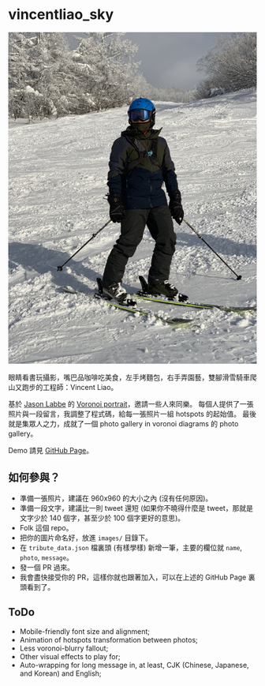 # vincentliao_sky

![](images/vincent.jpg)

眼睛看書玩攝影，嘴巴品咖啡吃美食，左手烤麵包，右手弄園藝，雙腳滑雪騎車爬山又跑步的工程師：Vincent Liao。

基於 [Jason Labbe](https://openprocessing.org/user/60876) 的 [ Voronoi portrait](https://openprocessing.org/sketch/479353)，邀請一些人來同樂。
每個人提供了一張照片與一段留言，我調整了程式碼，給每一張照片一組 hotspots 的起始值。
最後就是集眾人之力，成就了一個 photo gallery in voronoi diagrams 的 photo gallery。

Demo 請見 [GitHub Page](https://drakeguan.github.io/vincentliao_sky/)。

## 如何參與？

- 準備一張照片，建議在 960x960 的大小之內 (沒有任何原因)。
- 準備一段文字，建議比一則 tweet 還短 (如果你不曉得什麼是 tweet，那就是文字少於 140 個字，甚至少於 100 個字更好的意思)。
- Folk 這個 repo。
- 把你的圖片命名好，放進 `images/` 目錄下。
- 在 `tribute_data.json` 檔裏頭 (有樣學樣) 新增一筆，主要的欄位就 `name`, `photo`, `message`。
- 發一個 PR 過來。
- 我會盡快接受你的 PR，這樣你就也跟著加入，可以在上述的 GitHub Page 裏頭看到了。

## ToDo

- Mobile-friendly font size and alignment;
- Animation of hotspots transformation between photos;
- Less voronoi-blurry fallout;
- Other visual effects to play for;
- Auto-wrapping for long message in, at least, CJK (Chinese, Japanese, and Korean) and English;

